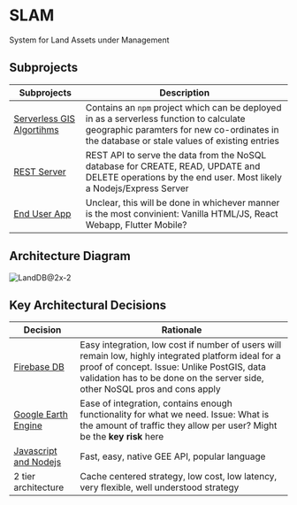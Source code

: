 # SLAM
System for Land Assets under Management

## Subprojects
| Subprojects | Description |
| --- | --- |
| [Serverless GIS Algortihms]() | Contains an `npm` project which can be deployed in as a serverless function to calculate geographic paramters for new co-ordinates in the database or stale values of existing entries |
| [REST Server]() | REST API to serve the data from the NoSQL database for CREATE, READ, UPDATE and DELETE operations by the end user. Most likely a Nodejs/Express Server |
| [End User App]() | Unclear, this will be done in whichever manner is the most convinient: Vanilla HTML/JS, React Webapp, Flutter Mobile? |

## Architecture Diagram
![LandDB@2x-2](https://user-images.githubusercontent.com/33483920/135498987-aee9e32d-43a4-420b-84c1-571189163906.png)

## Key Architectural Decisions
| Decision | Rationale |
| --- | --- |
| [Firebase DB]() | Easy integration, low cost if number of users will remain low, highly integrated platform ideal for a proof of concept. Issue: Unlike PostGIS, data validation has to be done on the server side, other NoSQL pros and cons apply |
| [Google Earth Engine]() | Ease of integration, contains enough functionality for what we need. Issue: What is the amount of traffic they allow per user? Might be the **key risk** here |
| [Javascript and Nodejs]() | Fast, easy, native GEE API, popular language |
| 2 tier architecture | Cache centered strategy, low cost, low latency, very flexible, well understood strategy |

